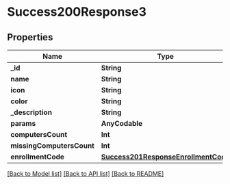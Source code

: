 # Success200Response3

## Properties
Name | Type | Description | Notes
------------ | ------------- | ------------- | -------------
**_id** | **String** |  | [optional] 
**name** | **String** |  | [optional] 
**icon** | **String** |  | [optional] 
**color** | **String** |  | [optional] 
**_description** | **String** |  | [optional] 
**params** | **AnyCodable** |  | [optional] 
**computersCount** | **Int** |  | [optional] 
**missingComputersCount** | **Int** |  | [optional] 
**enrollmentCode** | [**Success201ResponseEnrollmentCode**](Success201ResponseEnrollmentCode.md) |  | [optional] 

[[Back to Model list]](../README.md#documentation-for-models) [[Back to API list]](../README.md#documentation-for-api-endpoints) [[Back to README]](../README.md)


